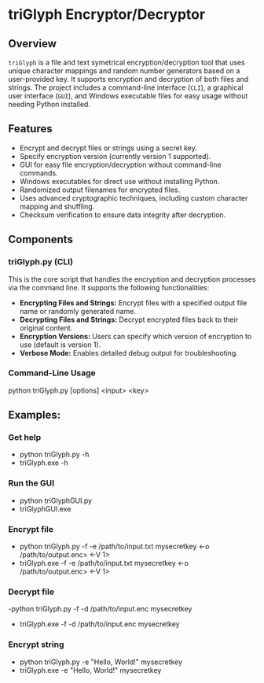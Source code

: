 # triGlyph Encryptor/Decryptor

## Overview
`triGlyph` is a file and text symetrical encryption/decryption tool that uses unique character mappings and random number generators based on a user-provided key. It supports encryption and decryption of both files and strings. The project includes a command-line interface (`CLI`), a graphical user interface (`GUI`), and Windows executable files for easy usage without needing Python installed.

## Features
- Encrypt and decrypt files or strings using a secret key.
- Specify encryption version (currently version 1 supported).
- GUI for easy file encryption/decryption without command-line commands.
- Windows executables for direct use without installing Python.
- Randomized output filenames for encrypted files.
- Uses advanced cryptographic techniques, including custom character mapping and shuffling.
- Checksum verification to ensure data integrity after decryption.

## Components
### triGlyph.py (CLI)
This is the core script that handles the encryption and decryption processes via the command line. It supports the following functionalities:
- **Encrypting Files and Strings:** Encrypt files with a specified output file name or randomly generated name.
- **Decrypting Files and Strings:** Decrypt encrypted files back to their original content.
- **Encryption Versions:** Users can specify which version of encryption to use (default is version 1).
- **Verbose Mode:** Enables detailed debug output for troubleshooting.

### Command-Line Usage
python triGlyph.py [options] &lt;input&gt; &lt;key&gt;

## Examples:
### Get help
- python triGlyph.py -h
- triGlyph.exe -h

### Run the GUI
- python triGlyphGUI.py
- triGlyphGUI.exe

### Encrypt file
- python triGlyph.py -f -e /path/to/input.txt mysecretkey &lt;-o /path/to/output.enc&gt; &lt;-V 1&gt;
- triGlyph.exe -f -e /path/to/input.txt mysecretkey &lt;-o /path/to/output.enc&gt; &lt;-V 1&gt;

### Decrypt file
-python triGlyph.py -f -d /path/to/input.enc mysecretkey
- triGlyph.exe -f -d /path/to/input.enc mysecretkey

### Encrypt string
- python triGlyph.py -e "Hello, World!" mysecretkey
- triGlyph.exe -e "Hello, World!" mysecretkey
